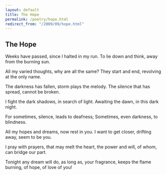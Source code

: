 ```yaml
---
layout: default
title: The Hope
permalink: /poetry/hope.html
redirect_from: "/2009/09/hope.html"
---
```


The Hope
--------

Weeks have passed, since I halted in my run.
To lie down and think, away from the burning sun.

All my varied thoughts, why are all the same?
They start and end, revolving at the only name.

The darkness has fallen, storm plays the melody.
The silence that has spread, cannot be broken.

I fight the dark shadows, in search of light.
Awaiting the dawn, in this dark night.

For sometimes, silence, leads to deafness;
Sometimes, even darkness, to blindness.

All my hopes and dreams, now rest in you.
I want to get closer, drifting away, seem to be you.

I pray with prayers, that may melt the heart,
the power and will, of whom, can bridge our part.

Tonight any dream will do, as long as, your fragrance,
keeps the flame burning, of hope, of love of you!
